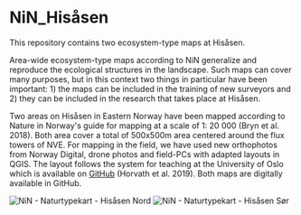 # NiN_Hisåsen
This repository contains two ecosystem-type maps at Hisåsen.

Area-wide ecosystem-type maps according to NiN generalize and reproduce the ecological structures in the landscape. Such maps can cover many purposes, but in this context two things in particular have been important: 1) the maps can be included in the training of new surveyors and 2) they can be included in the research that takes place at Hisåsen.

Two areas on Hisåsen in Eastern Norway have been mapped according to Nature in Norway's guide for mapping at a scale of 1: 20 000 (Bryn et al. 2018). Both area cover a total of 500x500m area centered around the flux towers of NVE.
For mapping in the field, we have used new orthophotos from Norway Digital, drone photos and field-PCs with adapted layouts in QGIS. The layout follows the system for teaching at the University of Oslo which is available on [GitHub](https://github.com/geco-nhm/NiN_QGIS_3.x) (Horvath et al. 2019). Both maps are digitally available in GitHub.

![NiN - Naturtypekart - Hisåsen Nord](/NiN_Naturtypekart_Hisåsen_Nord.png "NiN - Naturtypekart - Hisåsen Nord")
![NiN - Naturtypekart - Hisåsen Sør](/NiN_Naturtypekart_Hisåsen_Sør.png "NiN - Naturtypekart - Hisåsen Sør")